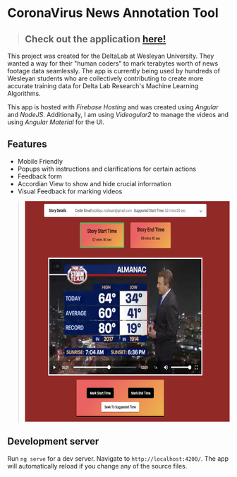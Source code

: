 # CoronaVirus News Annotation Tool

> ## Check out the application [here!](https://video-marking-tool.web.app/#/Atlanta,%20Ga/WAGA/FOX%205%20News%20at%2010/120/This%20is%20an%20example%20of%20the%20text%20we%20would%20show%20the%20coder%20of%20where%20the%20keyword%20hit%20occurred/xWAGA_03_01_1/23564/lbaum@wesleyan.edu)

This project was created for the DeltaLab at Wesleyan University. They wanted a way for their "human coders" to mark terabytes worth of news footage data seamlessly. The app is currently being used by hundreds of Wesleyan students who are collectively contributing to create more accurate training data for Delta Lab Research's Machine Learning Algorithms.

This app is hosted with _Firebase Hosting_ and was created using _Angular_ and _NodeJS_. Additionally, I am using _Videogular2_ to manage the videos and using _Angular Material_ for the UI. 

## Features
- Mobile Friendly
- Popups with instructions and clarifications for certain actions
- Feedback form
- Accordian View to show and hide crucial information
- Visual Feedback for marking videos

> <img src = "Images/VideoMarkingTool.png" height = 500px/>
## Development server
Run `ng serve` for a dev server. Navigate to `http://localhost:4200/`. The app will automatically reload if you change any of the source files.

